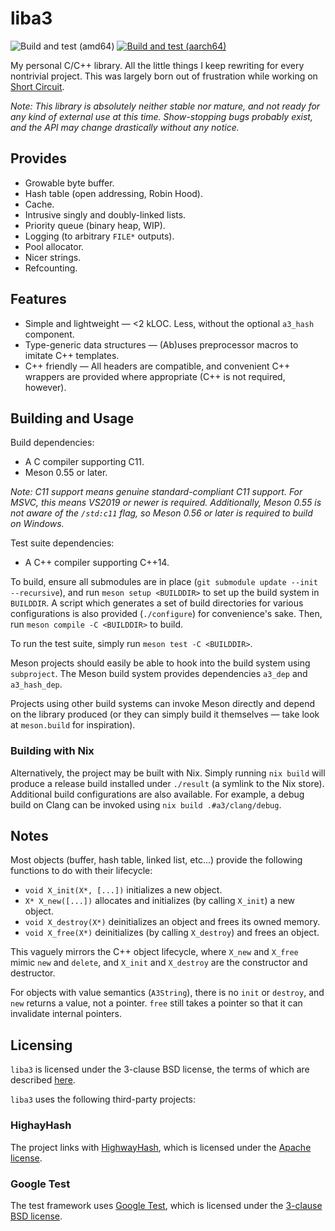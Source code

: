 # liba3

![Build and test (amd64)](https://github.com/3541/liba3/workflows/Build%20and%20test/badge.svg)
[![Build and test (aarch64)](https://circleci.com/gh/3541/liba3.svg?style=shield)](https://circleci.com/gh/3541/liba3)

My personal C/C++ library. All the little things I keep rewriting for every nontrivial project. This
was largely born out of frustration while working on [Short
Circuit](https://github.com/3541/short-circuit).

_Note: This library is absolutely neither stable nor mature, and not ready for any kind of external
use at this time. Show-stopping bugs probably exist, and the API may change drastically without any
notice._

## Provides
- Growable byte buffer.
- Hash table (open addressing, Robin Hood).
- Cache.
- Intrusive singly and doubly-linked lists.
- Priority queue (binary heap, WIP).
- Logging (to arbitrary `FILE*` outputs).
- Pool allocator.
- Nicer strings.
- Refcounting.

## Features
- Simple and lightweight — <2 kLOC. Less, without the optional `a3_hash` component.
- Type-generic data structures — (Ab)uses preprocessor macros to imitate C++ templates.
- C++ friendly — All headers are compatible, and convenient C++ wrappers are provided where
  appropriate (C++ is not required, however).

## Building and Usage
Build dependencies:
- A C compiler supporting C11.
- Meson 0.55 or later.

_Note: C11 support means genuine standard-compliant C11 support. For MSVC, this means VS2019 or
newer is required. Additionally, Meson 0.55 is not aware of the `/std:c11` flag, so Meson 0.56 or
later is required to build on Windows._

Test suite dependencies:
- A C++ compiler supporting C++14.

To build, ensure all submodules are in place (`git submodule update --init --recursive`), and run
`meson setup <BUILDDIR>` to set up the build system in `BUILDDIR`. A script which generates a set
of build directories for various configurations is also provided (`./configure`) for convenience's
sake. Then, run `meson compile -C <BUILDDIR>` to build.

To run the test suite, simply run `meson test -C <BUILDDIR>`.

Meson projects should easily be able to hook into the build system using `subproject`. The Meson
build system provides dependencies `a3_dep` and `a3_hash_dep`.

Projects using other build systems can invoke Meson directly and depend on the library produced (or
they can simply build it themselves — take look at `meson.build` for inspiration).

### Building with Nix

Alternatively, the project may be built with Nix. Simply running `nix build` will produce a release
build installed under `./result` (a symlink to the Nix store). Additional build configurations are
also available. For example, a debug build on Clang can be invoked using `nix build
.#a3/clang/debug`.

## Notes
Most objects (buffer, hash table, linked list, etc...) provide the following functions to do with their lifecycle:

- `void X_init(X*, [...])` initializes a new object.
- `X* X_new([...])` allocates and initializes (by calling `X_init`) a new object.
- `void X_destroy(X*)` deinitializes an object and frees its owned memory.
- `void X_free(X*)` deinitializes (by calling `X_destroy`) and frees an object.

This vaguely mirrors the C++ object lifecycle, where `X_new` and `X_free` mimic `new` and `delete`, and `X_init` and `X_destroy` are the constructor and destructor.

For objects with value semantics (`A3String`), there is no `init` or `destroy`, and `new` returns a
value, not a pointer. `free` still takes a pointer so that it can invalidate internal pointers.

## Licensing

`liba3` is licensed under the 3-clause BSD license, the terms of which are
described [here](https://github.com/3541/liba3/blob/trunk/LICENSE).

`liba3` uses the following third-party projects:

### HighayHash
The project links with [HighwayHash](https://github.com/google/highwayhash),
which is licensed under the [Apache
license](https://github.com/google/highwayhash/blob/master/LICENSE).

### Google Test
The test framework uses [Google Test](https://github.com/google/googletest),
which is licensed under the [3-clause BSD
license](https://github.com/google/googletest/blob/master/LICENSE).
